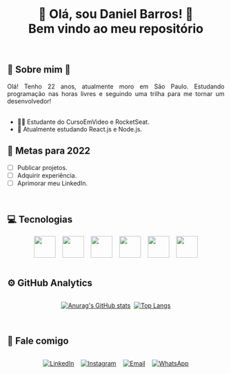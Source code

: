 <div align="center">

# 🤘 Olá, sou Daniel Barros! 🤘 <br> Bem vindo ao meu repositório

</div>

<br>

<span style="color:">

## 🤸 Sobre mim 🎸

</span>

<div id="about_me" style="text-align:justify">
Olá! Tenho 22 anos, atualmente moro em São Paulo. Estudando programação nas horas livres e seguindo uma trilha para me tornar um desenvolvedor!
</div>

<br>

- 👨‍🎓 Estudante do CursoEmVideo e RocketSeat.
- 💾 Atualmente estudando React.js e Node.js.

<span style="color:">

## 🎯 Metas para 2022

</span>

<div>

- [ ] Publicar projetos.
- [ ] Adquirir experiência.
- [ ] Aprimorar meu LinkedIn.

</div>

<br>

## 💻 Tecnologias

<div id="my_technologies" style="
gap:1rem;
display:flex;
flex-flow:row wrap;
align-items:center;
justify-content:center;
">

<img src="https://cdn.jsdelivr.net/gh/devicons/devicon/icons/html5/html5-original.svg" style="width:50px"/>

<img src="https://cdn.jsdelivr.net/gh/devicons/devicon/icons/css3/css3-original.svg" style="width:50px"/>

<img src="https://cdn.jsdelivr.net/gh/devicons/devicon/icons/javascript/javascript-original.svg" style="width:50px"/>

<img src="https://cdn.jsdelivr.net/gh/devicons/devicon/icons/react/react-original.svg" style="width:50px"/>

<img src="https://cdn.jsdelivr.net/gh/devicons/devicon/icons/nodejs/nodejs-original.svg" style="width:50px"/>

<img src="https://cdn.jsdelivr.net/gh/devicons/devicon/icons/typescript/typescript-original.svg" style="width:50px"/>
  

</div>


<br>

## ⚙️ GitHub Analytics

<div id="analytics" style="
gap:.5rem;
display:flex;
flex-grow: 1;
align-items:center;
flex-flow:row nowrap;
justify-content:center;
">

[![Anurag's GitHub stats](https://github-readme-stats.vercel.app/api?username=Barros263inf&show_icons=true&theme=radical)](https://github.com/anuraghazra/github-readme-stats)

[![Top Langs](https://github-readme-stats.vercel.app/api/top-langs/?username=Barros263inf&layout=demo&show_icons=false&theme=radical)](https://github.com/anuraghazra/github-readme-stats)


</div>

<br>

## 💬 Fale comigo

<div id="contact" style="
gap:1rem;
display:flex;
align-items:center;
flex-flow:row nowrap;
justify-content:center;
">

[![LinkedIn](https://img.shields.io/badge/LinkedIn-0077B5?style=for-the-badge&logo=linkedin&logoColor=white)](https://www.linkedin.com/in/daniel-barros63/)

[![Instagram](https://img.shields.io/badge/Instagram-E4405F?style=for-the-badge&logo=instagram&logoColor=white)](https://www.instagram.com/danielsilva2690/)

[![Email](https://img.shields.io/badge/Gmail-D14836?style=for-the-badge&logo=gmail&logoColor=white)](mailto:barros263inf@gmail.com)

[![WhatsApp](https://img.shields.io/badge/WhatsApp-25D366?style=for-the-badge&logo=whatsapp&logoColor=white)](https://wa.me/+55944280942)

</div>
